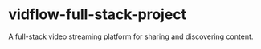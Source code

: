 # vidflow-full-stack-project
A full-stack video streaming platform for sharing and discovering content.
